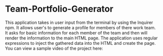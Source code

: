 # Team-Portfolio-Generator

This application takes in user input from the terminal by using the Inquirer npm. It allows user's to generate a profile for members of there work team. It asks for basic information for each member of the team and then will render the information to the main HTML page. The application uses regular expressions to inject the gathered data into the HTML and create the page. You can view a sample video of the project here: 